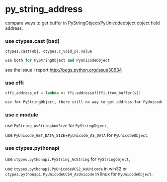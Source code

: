 # py_string_address

compare ways to get buffer in PyStringObject/PyUnicodeobject object field address.


### use ctypes.cast (bad)

```python
ctypes.cast(obj, ctypes.c_void_p).value

use both for PyStringObject and PyUnicodeObject

```

see the issue I report http://bugs.python.org/issue30634


### use cffi

```python
cffi_address_of = lambda v: ffi.addressof(ffi.from_buffer(v))

use for PyStringObject, there still no way to get address for PyUnicodeObject

```

### use c module



use `PyString_AsStringAndSize` for `PyStringObject`, 

use `PyUnicode_GET_DATA_SIZE`+`PyUnicode_AS_DATA` for `PyUnicodeObject`.


### use ctypes.pythonapi

use `ctypes.pythonapi.PyString_AsString` for `PyStringObject`, 

use `ctypes.pythonapi.PyUnicodeUCS2_AsUnicode` in win32 or `ctypes.pythonapi.PyUnicodeUCS4_AsUnicode` in linux for `PyUnicodeObject`. 


